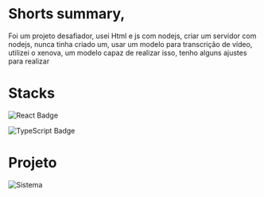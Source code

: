<h1>Shorts summary, </h1>

<p>Foi um projeto desafiador, usei Html e js com nodejs, criar um servidor com nodejs, nunca tinha criado um, usar um modelo para transcrição de vídeo, utilizei o xenova, um modelo capaz de realizar isso, tenho alguns ajustes para realizar</p>

<h1>Stacks</h1>
<p>
  <img src="https://img.shields.io/badge/React-20232A?style=for-the-badge&logo=react&logoColor=61DAFB" alt="React Badge" />
</p>
<p>
  <img src="https://img.shields.io/badge/TypeScript-007ACC?style=for-the-badge&logo=typescript&logoColor=white" alt="TypeScript Badge" />
</p>

<h1>Projeto</h1>

![Sistema](https://github.com/user-attachments/assets/82c657f9-1837-4056-b662-42d0a611b198)

